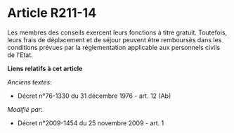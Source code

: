 # Article R211-14

Les membres des conseils exercent leurs fonctions à titre gratuit. Toutefois, leurs frais de déplacement et de séjour peuvent
être remboursés dans les conditions prévues par la réglementation applicable aux personnels civils de l'Etat.

**Liens relatifs à cet article**

_Anciens textes_:

  - Décret n°76-1330 du 31 décembre 1976 - art. 12 (Ab)

_Modifié par_:

  - Décret n°2009-1454 du 25 novembre 2009 - art. 1
